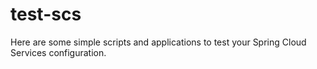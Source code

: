 # test-scs

Here are some simple scripts and applications to test your Spring Cloud Services configuration.

